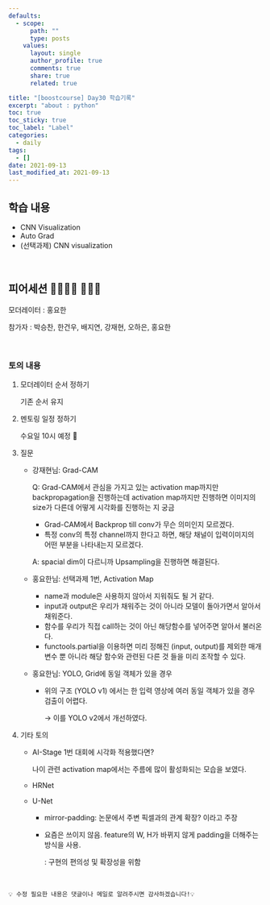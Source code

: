 ```yaml
---
defaults:
  - scope:
      path: ""
      type: posts
    values:
      layout: single
      author_profile: true
      comments: true
      share: true
      related: true

title: "[boostcourse] Day30 학습기록"
excerpt: "about : python"
toc: true
toc_sticky: true
toc_label: "Label"
categories:
  - daily
tags:
  - []
date: 2021-09-13
last_modified_at: 2021-09-13
---
```


## 학습 내용

- CNN Visualization
- Auto Grad
- (선택과제) CNN visualization

<br>

## 피어세션 👨‍👨‍👦‍👦 👨‍👨‍👦

모더레이터 : 홍요한

참가자 : 박승찬, 한건우, 배지연, 강재현, 오하은, 홍요한

<br>

### 토의 내용

1. 모더레이터 순서 정하기

    기존 순서 유지

2. 멘토링 일정 정하기

    수요일 10시 예정 🥃

3. 질문
    - 강재현님: Grad-CAM

        Q: Grad-CAM에서 관심을 가지고 있는 activation map까지만 backpropagation을 진행하는데 activation map까지만 진행하면 이미지의 size가 다른데 어떻게 시각화를 진행하는 지 궁금

        - Grad-CAM에서 Backprop till conv가 무슨 의미인지 모르겠다.
        - 특정 conv의 특정 channel까지 한다고 하면, 해당 채널이 입력이미지의 어떤 부분을 나타내는지 모르겠다.

        A:  spacial dim이 다르니까 Upsampling을 진행하면 해결된다.

    - 홍요한님: 선택과제 1번, Activation Map
        - name과 module은 사용하지 않아서 지워줘도 될 거 같다.
        - input과 output은 우리가 채워주는 것이 아니라 모델이 돌아가면서 알아서 채워준다.
        - 함수를 우리가 직접 call하는 것이 아닌 해당함수를 넣어주면 알아서 불러온다.
        - functools.partial을 이용하면 미리 정해진 (input, output)를 제외한 매개변수 뿐 아니라 해당 함수와 관련된 다른 것 들을 미리 조작할 수 있다.
    - 홍요한님: YOLO, Grid에 동일 객체가 있을 경우

        - 위의 구조 (YOLO v1) 에서는 한 입력 영상에 여러 동일 객체가 있을 경우 검출이 어렵다.

            → 이를 YOLO v2에서 개선하였다.

4. 기타 토의
    - AI-Stage 1번 대회에 시각화 적용했다면?

        나이 관련 activation map에서는 주름에 많이 활성화되는 모습을 보였다.

    - HRNet
    - U-Net
        - mirror-padding: 논문에서 주변 픽셀과의 관계 확장? 이라고 주장
        - 요즘은 쓰이지 않음. feature의 W, H가 바뀌지 않게 padding을 더해주는 방식을 사용.

            : 구현의 편의성 및 확장성을 위함


<br>

```
💡 수정 필요한 내용은 댓글이나 메일로 알려주시면 감사하겠습니다!💡 
```
